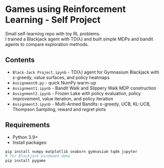 # Games using Reinforcement Learning - Self Project

Small self-learning repo with toy RL problems.  
I trained a Blackjack agent with TD(λ) and built simple MDPs and bandit agents to compare exploration methods.

## Contents
- `Black-Jack Project.ipynb` - TD(λ) agent for Gymnasium Blackjack with ε-greedy, value surfaces, and policy heatmaps
- `Assignment0.py` - quick NumPy warm-up
- `Assignment1.ipynb` - Bandit Walk and Slippery Walk MDP construction
- `Assignment2.ipynb` - Frozen Lake with policy evaluation, policy improvement, value iteration, and policy iteration
- `Assignment3.ipynb` - Multi-Armed Bandits: ε-greedy, UCB, KL-UCB, Thompson Sampling, reward and regret plots

## Requirements
- Python 3.9+
- Install packages:
```bash
pip install numpy matplotlib seaborn gymnasium tqdm jupyter
# for Blackjack windowed demo
pip install pygame
